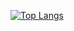 [![Top Langs](https://github-readme-stats.vercel.app/api/top-langs/?username=MatthewVH&theme=tokyonight)](https://github.com/MatthewVH)
